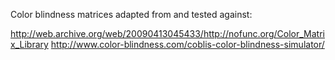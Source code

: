 ﻿Color blindness matrices adapted from and tested against:

http://web.archive.org/web/20090413045433/http://nofunc.org/Color_Matrix_Library
http://www.color-blindness.com/coblis-color-blindness-simulator/